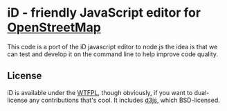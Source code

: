 # iD - friendly JavaScript editor for [OpenStreetMap](http://www.openstreetmap.org/)

This code is a port of the iD javascript editor to node.js
the idea is that we can test and develop it on the command line to help improve code quality.

## License

iD is available under the [WTFPL](http://sam.zoy.org/wtfpl/), though obviously, if you want to dual-license
any contributions that's cool. It includes [d3js](http://d3js.org/), which BSD-licensed.
